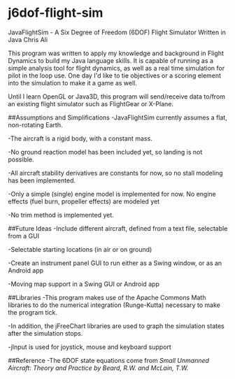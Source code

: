 # j6dof-flight-sim 
JavaFlightSim - A Six Degree of Freedom (6DOF) Flight Simulator Written in Java
Chris Ali

This program was written to apply my knowledge and background in Flight Dynamics to build my Java language skills. It is capable of running as a simple analysis tool for flight dynamics, as well as a real time simulation for pilot in the loop use. One day I'd like to tie objectives or a scoring element into the simulation to make it a game as well.

Until I learn OpenGL or Java3D, this program will send/receive data to/from an existing flight simulator such as FlightGear or X-Plane.

##Assumptions and Simplifications
-JavaFlightSim currently assumes a flat, non-rotating Earth.
 
-The aircraft is a rigid body, with a constant mass.

-No ground reaction model has been included yet, so landing is not possible. 

-All aircraft stability derivatives are constants for now, so no stall modeling has been implemented.

-Only a simple (single) engine model is implemented for now. No engine effects (fuel burn, propeller effects) are modeled yet

-No trim method is implemented yet.

##Future Ideas
-Include different aircraft, defined from a text file, selectable from a GUI

-Selectable starting locations (in air or on ground)

-Create an instrument panel GUI to run either as a Swing window, or as an Android app

-Moving map support in a Swing GUI or Android app

##Libraries
-This program makes use of the Apache Commons Math libraries to do the numerical integration (Runge-Kutta) necessary to make the program tick.

-In addition, the jFreeChart libraries are used to graph the simulation states after the simulation stops.

-jInput is used for joystick, mouse and keyboard support

##Reference
-The 6DOF state equations come from *Small Unmanned Aircraft: Theory and Practice by Beard, R.W. and McLain, T.W.*